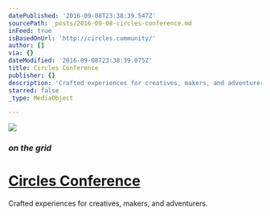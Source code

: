 ```yaml
---
datePublished: '2016-09-08T23:38:39.547Z'
sourcePath: _posts/2016-09-08-circles-conference.md
inFeed: true
isBasedOnUrl: 'http://circles.community/'
author: []
via: {}
dateModified: '2016-09-08T23:38:39.075Z'
title: Circles Conference
publisher: {}
description: 'Crafted experiences for creatives, makers, and adventurers.'
starred: false
_type: MediaObject

---
```

![](https://the-grid-user-content.s3-us-west-2.amazonaws.com/1f4e81fc-6cae-45c3-9bc5-9fb84dcacbb2.png)

### _on the grid_

# [Circles Conference][0]

Crafted experiences for creatives, makers, and adventurers.

[0]: http://circles.community/ "Circles Conf Community"